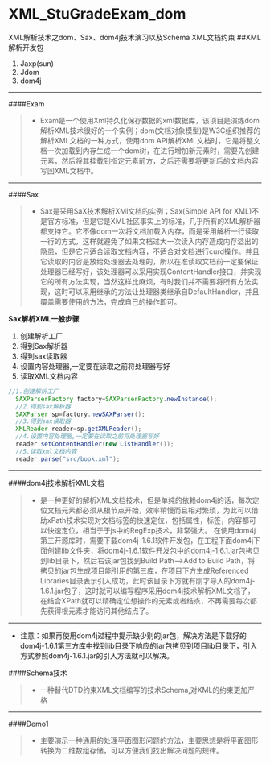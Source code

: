 # XML_StuGradeExam_dom
XML解析技术之dom、Sax、dom4j技术演习以及Schema XML文档约束
##XML解析开发包
1. Jaxp(sun)
2. Jdom
3. dom4j

---

####Exam
>* Exam是一个使用Xml持久化保存数据的xml数据库，该项目是演练dom解析XML技术很好的一个实例；dom(文档对象模型)是W3C组织推荐的解析XML文档的一种方式，使用dom API解析XML文档时，它是将整文档一次加载到内存生成一个dom树，在进行增加新元素时，需要先创建元素，然后将其挂载到指定元素前方，之后还需要将更新后的文档内容写回XML文档中。

---

####Sax
>* Sax是采用SaX技术解析XMl文档的实例；Sax(Simple API for XML)不是官方标准，但是它是XML社区事实上的标准，几乎所有的XML解析器都支持它。它不像dom一次将文档加载入内存，而是采用解析一行读取一行的方式，这样就避免了如果文档过大一次读入内存造成内存溢出的隐患，但是它只适合读取文档内容，不适合对文档进行curd操作。并且它读取的内容是放给处理器去处理的，所以在准读取文档前一定要保证处理器已经写好，该处理器可以采用实现ContentHandler接口，并实现它的所有方法实现，当然这样比麻烦，有时我们并不需要将所有方法实现，这时可以采用继承的方法让处理器类继承自DefaultHandler，并且覆盖需要使用的方法，完成自己的操作即可。

**Sax解析XML一般步骤**<br>

1. 创建解析工厂
2. 得到Sax解析器
3. 得到sax读取器
4. 设置内容处理器,一定要在读取之前将处理器写好
5. 读取XML文档内容

```java
//1.创建解析工厂
  SAXParserFactory factory=SAXParserFactory.newInstance();
  //2.得到sax解析器
  SAXParser sp=factory.newSAXParser();
  //3.得到sax读取器
  XMLReader reader=sp.getXMLReader();
  //4.设置内容处理器,一定要在读取之前将处理器写好
  reader.setContentHandler(new ListHandler());
  //5.读取xml文档内容
  reader.parse("src/book.xml");
```
---

####dom4j技术解析XML文档
>* 是一种更好的解析XML文档技术，但是单纯的依赖dom4j的话，每次定位文档元素都必须从根节点开始，效率稍慢而且相对繁琐，为此可以借助xPath技术实现对文档标签的快速定位，包括属性，标签，内容都可以快速定位，相当于于js中的RegExp技术，非常强大。
在使用dom4j第三开源库时，需要下载dom4j-1.6.1软件开发包，在工程下面dom4j下面创建lib文件夹，将dom4j-1.6.1软件开发包中的dom4j-1.6.1.jar包拷贝到lib目录下，然后右该jar包找到Build Path-->Add to Build Path，将拷贝的jar包生成项目能引用的第三库，在项目下方生成Referenced Libraries目录表示引入成功，此时该目录下方就有刚才导入的dom4j-1.6.1.jar包了，这时就可以编写程序采用dom4j技术解析XML文档了，在结合XPath就可以精确定位想操作的元素或者结点，不再需要每次都先获得根元素才能访问其他结点了。

---

* 注意：如果再使用dom4j过程中提示缺少别的jar包，解决方法是下载好的dom4j-1.6.1第三方库中找到lib目录下响应的jar包拷贝到项目lib目录下，引入方式参照dom4j-1.6.1.jar的引入方法就可以解决。

####Schema技术
>* 一种替代DTD约束XML文档编写的技术Schema,对XML的约束更加严格

---

####Demo1
>* 主要演示一种通用的处理平面图形问题的方法，主要思想是将平面图形转换为二维数组存储，可以方便我们找出解决问题的规律。
